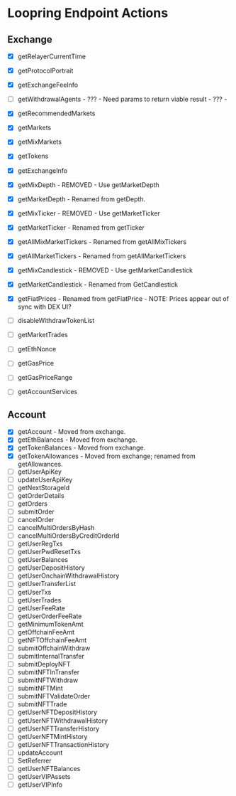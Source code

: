 # Loopring Endpoint Actions

## Exchange

- [X] getRelayerCurrentTime
- [X] getProtocolPortrait
- [X] getExchangeFeeInfo
- [ ] getWithdrawalAgents - ??? - Need params to return viable result - ??? -
- [X] getRecommendedMarkets
- [X] getMarkets
- [X] getMixMarkets
- [X] getTokens
- [X] getExchangeInfo
- [X] getMixDepth - REMOVED - Use getMarketDepth
- [X] getMarketDepth - Renamed from getDepth.
- [X] getMixTicker - REMOVED - Use getMarketTicker
- [X] getMarketTicker - Renamed from getTicker
- [X] getAllMixMarketTickers - Renamed from getAllMixTickers
- [X] getAllMarketTickers - Renamed from getAllMarketTickers
- [X] getMixCandlestick - REMOVED - Use getMarketCandlestick
- [X] getMarketCandlestick - Renamed from GetCandlestick
- [X] getFiatPrices - Renamed from getFiatPrice - NOTE: Prices appear out of sync with DEX UI?
- [ ] disableWithdrawTokenList
- [ ] getMarketTrades
- [ ] getEthNonce
- [ ] getGasPrice
- [ ] getGasPriceRange
- [ ] getAccountServices


## Account

- [X] getAccount - Moved from exchange.
- [X] getEthBalances - Moved from exchange.
- [X] getTokenBalances - Moved from exchange.
- [X] getTokenAllowances - Moved from exchange; renamed from getAllowances.
- [ ] getUserApiKey
- [ ] updateUserApiKey
- [ ] getNextStorageId
- [ ] getOrderDetails
- [ ] getOrders
- [ ] submitOrder
- [ ] cancelOrder
- [ ] cancelMultiOrdersByHash
- [ ] cancelMultiOrdersByCreditOrderId
- [ ] getUserRegTxs
- [ ] getUserPwdResetTxs
- [ ] getUserBalances
- [ ] getUserDepositHistory
- [ ] getUserOnchainWithdrawalHistory
- [ ] getUserTransferList
- [ ] getUserTxs
- [ ] getUserTrades
- [ ] getUserFeeRate
- [ ] getUserOrderFeeRate
- [ ] getMinimumTokenAmt
- [ ] getOffchainFeeAmt
- [ ] getNFTOffchainFeeAmt
- [ ] submitOffchainWithdraw
- [ ] submitInternalTransfer
- [ ] submitDeployNFT
- [ ] submitNFTInTransfer
- [ ] submitNFTWithdraw
- [ ] submitNFTMint
- [ ] submitNFTValidateOrder
- [ ] submitNFTTrade
- [ ] getUserNFTDepositHistory
- [ ] getUserNFTWithdrawalHistory
- [ ] getUserNFTTransferHistory
- [ ] getUserNFTMintHistory
- [ ] getUserNFTTransactionHistory
- [ ] updateAccount
- [ ] SetReferrer
- [ ] getUserNFTBalances
- [ ] getUserVIPAssets
- [ ] getUserVIPInfo